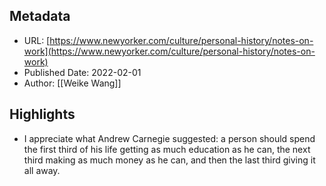 ## Metadata
* URL: [https://www.newyorker.com/culture/personal-history/notes-on-work](https://www.newyorker.com/culture/personal-history/notes-on-work)
* Published Date: 2022-02-01
* Author: [[Weike Wang]]

## Highlights
* I appreciate what Andrew Carnegie suggested: a person should spend the first third of his life getting as much education as he can, the next third making as much money as he can, and then the last third giving it all away.